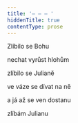 ```yaml
---
title: '– – – '
hiddenTitle: true
contentType: prose
---
```


Zlíbilo se Bohu

nechat vyrůst hlohům

zlíbilo se Julianě

ve váze se dívat na ně

a já až se ven dostanu

zlíbám Julianu
